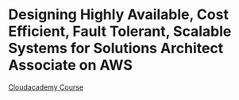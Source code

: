 # Designing Highly Available, Cost Efficient, Fault Tolerant, Scalable Systems for Solutions Architect Associate on AWS

[Cloudacademy Course](https://cloudacademy.com/amazon-web-services/designing-highly-available-cost-efficient-fault-tolerant-scalable-systems-course/)

